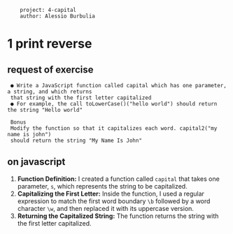         project: 4-capital
        author: Alessio Burbulia

# 1 print reverse

## request of exercise

     ● Write a JavaScript function called capital which has one parameter, a string, and which returns
     that string with the first letter capitalized
     ● For example, the call toLowerCase()("hello world") should return the string "Hello world"

     Bonus
     Modify the function so that it capitalizes each word. capital2("my name is john") 
     should return the string "My Name Is John"

## on javascript

1. **Function Definition:** I created a function called `capital` that takes one parameter, `s`, which represents the string to be capitalized.
2. **Capitalizing the First Letter:** Inside the function, I used a regular expression to match the first word boundary `\b` followed by a word character `\w`, and then replaced it with its uppercase version.
3. **Returning the Capitalized String:** The function returns the string with the first letter capitalized.